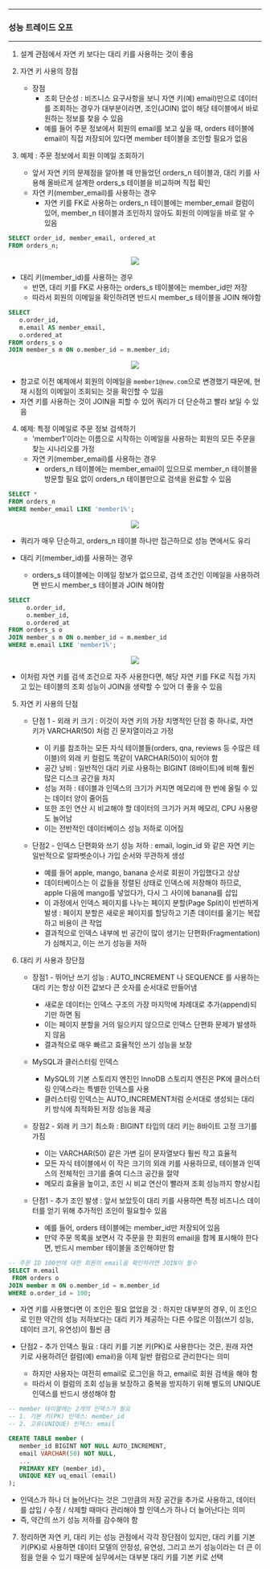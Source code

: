 -----
### 성능 트레이드 오프
-----
1. 설계 관점에서 자연 키 보다는 대리 키를 사용하는 것이 좋음
2. 자연 키 사용의 장점
   - 장점
     + 조회 단순성 : 비즈니스 요구사항을 보니 자연 키(예) email)만으로 데이터를 조회하는 경우가 대부분이라면, 조인(JOIN) 없이 해당 테이블에서 바로 원하는 정보를 찾을 수 있음
     + 예를 들어 주문 정보에서 회원의 email를 보고 싶을 때, orders 테이블에 email이 직접 저장되어 있다면 member 테이블을 조인할 필요가 없음

3. 예제 : 주문 정보에서 회원 이메일 조회하기
   - 앞서 자연 키의 문제점을 알아볼 때 만들었던 orders_n 테이블과, 대리 키를 사용해 올바르게 설계한 orders_s 테이블을 비교하며 직접 확인
   - 자연 키(member_email)를 사용하는 경우
      + 자연 키를 FK로 사용하는 orders_n 테이블에는 member_email 컬럼이 있어, member_n 테이블과 조인하지 않아도 회원의 이메일을 바로 알 수 있음
```sql
SELECT order_id, member_email, ordered_at
FROM orders_n;
```
<div align="center">
<img src="https://github.com/user-attachments/assets/1e929f30-778d-4725-b155-703fc6955041">
</div>

   - 대리 키(member_id)를 사용하는 경우
     + 반면, 대리 키를 FK로 사용하는 orders_s 테이블에는 member_id만 저장
     + 따라서 회원의 이메일을 확인하려면 반드시 member_s 테이블을 JOIN 해야함
```sql
SELECT
   o.order_id,
   m.email AS member_email,
   o.ordered_at
FROM orders_s o
JOIN member_s m ON o.member_id = m.member_id;
```
<div align="center">
<img src="https://github.com/user-attachments/assets/25f9d41e-7d6c-4e5d-99e4-baa94b605d98">
</div>

   - 참고로 이전 예제에서 회원의 이메일을 ```member1@new.com```으로 변경했기 때문에, 현재 시점의 이메일이 조회되는 것을 확인할 수 있음
   - 자연 키를 사용하는 것이 JOIN을 피할 수 있어 쿼리가 더 단순하고 빨라 보일 수 있음

4. 예제: 특정 이메일로 주문 정보 검색하기
   - 'member1'이라는 이름으로 시작하는 이메일을 사용하는 회원의 모든 주문을 찾는 시나리오를 가정
   - 자연 키(member_email)를 사용하는 경우
      + orders_n 테이블에는 member_email이 있으므로 member_n 테이블을 방문할 필요 없이 orders_n 테이블만으로 검색을 완료할 수 있음
```sql
SELECT *
FROM orders_n
WHERE member_email LIKE 'member1%';
```
<div align="center">
<img src="https://github.com/user-attachments/assets/f69117fc-fb02-4db6-b328-dbba9c86392b">
</div>
  
   - 쿼리가 매우 단순하고, orders_n 테이블 하나만 접근하므로 성능 면에서도 유리

   - 대리 키(member_id)를 사용하는 경우
      + orders_s 테이블에는 이메일 정보가 없으므로, 검색 조건인 이메일을 사용하려면 반드시 member_s 테이블과 JOIN 해야함
```sql
SELECT
     o.order_id,
     o.member_id,
     o.ordered_at
FROM orders_s o
JOIN member_s m ON o.member_id = m.member_id
WHERE m.email LIKE 'member1%';
```
<div align="center">
<img src="https://github.com/user-attachments/assets/354d0f92-3155-4ca7-930f-d13645f1dc4a">
</div>

   - 이처럼 자연 키를 검색 조건으로 자주 사용한다면, 해당 자연 키를 FK로 직접 가지고 있는 테이블의 조회 성능이 JOIN을 생략할 수 있어 더 좋을 수 있음

5. 자연 키 사용의 단점
   - 단점 1 - 외래 키 크기 : 이것이 자연 키의 가장 치명적인 단점 중 하나로, 자연 키가 VARCHAR(50) 처럼 긴 문자열이라고 가정
     + 이 키를 참조하는 모든 자식 테이블들(orders, qna, reviews 등 수많은 테이블)의 외래 키 컬럼도 똑같이 VARCHAR(50)이 되어야 함
     + 공간 낭비 : 일반적인 대리 키로 사용하는 BIGINT (8바이트)에 비해 훨씬 많은 디스크 공간을 차지
     + 성능 저하 : 테이블과 인덱스의 크기가 커지면 메모리에 한 번에 올릴 수 있는 데이터 양이 줄어듬
     + 또한 조인 연산 시 비교해야 할 데이터의 크기가 커져 메모리, CPU 사용량도 늘어남
     + 이는 전반적인 데이터베이스 성능 저하로 이어짐

   - 단점2 - 인덱스 단편화와 쓰기 성능 저하 : email, login_id 와 같은 자연 키는 일반적으로 알파벳순이나 가입 순서와 무관하게 생성
     + 예를 들어 apple, mango, banana 순서로 회원이 가입했다고 상상
     + 데이터베이스는 이 값들을 정렬된 상태로 인덱스에 저장해야 하므로, apple 다음에 mango를 넣었다가, 다시 그 사이에 banana를 삽입
     + 이 과정에서 인덱스 페이지를 나누는 페이지 분할(Page Split)이 빈번하게 발생 : 페이지 분할은 새로운 페이지를 할당하고 기존 데이터를 옮기는 복잡하고 비용이 큰 작업
     + 결과적으로 인덱스 내부에 빈 공간이 많이 생기는 단편화(Fragmentation)가 심해지고, 이는 쓰기 성능을 저하

6. 대리 키 사용과 장단점
   - 장점1 - 뛰어난 쓰기 성능 : AUTO_INCREMENT 나 SEQUENCE 를 사용하는 대리 키는 항상 이전 값보다 큰 숫자를 순서대로 만들어냄
     + 새로운 데이터는 인덱스 구조의 가장 마지막에 차례대로 추가(append)되기만 하면 됨
     + 이는 페이지 분할을 거의 일으키지 않으므로 인덱스 단편화 문제가 발생하지 않음
     + 결과적으로 매우 빠르고 효율적인 쓰기 성능을 보장

   - MySQL과 클러스터링 인덱스
     + MySQL의 기본 스토리지 엔진인 InnoDB 스토리지 엔진은 PK에 클러스터링 인덱스라는 특별한 인덱스를 사용
     + 클러스터링 인덱스는 AUTO_INCREMENT처럼 순서대로 생성되는 대리 키 방식에 최적화된 저장 성능을 제공
     
   - 장점2 - 외래 키 크기 최소화 : BIGINT 타입의 대리 키는 8바이트 고정 크기를 가짐
     + 이는 VARCHAR(50) 같은 가변 길이 문자열보다 훨씬 작고 효율적
     + 모든 자식 테이블에서 이 작은 크기의 외래 키를 사용하므로, 테이블과 인덱스의 전체적인 크기를 줄여 디스크 공간을 절약
     + 메모리 효율을 높이고, 조인 시 비교 연산이 빨라져 조회 성능까지 향상시킴

   - 단점1 - 추가 조인 발생 : 앞서 보았듯이 대리 키를 사용하면 특정 비즈니스 데이터를 얻기 위해 추가적인 조인이 필요할수 있음
     + 예를 들어, orders 테이블에는 member_id만 저장되어 있음
     + 만약 주문 목록을 보면서 각 주문을 한 회원의 email을 함께 표시해야 한다면, 반드시 member 테이블을 조인해야만 함
```sql
-- 주문 ID 100번에 대한 회원의 email을 확인하려면 JOIN이 필수
SELECT m.email
 FROM orders o
JOIN member m ON o.member_id = m.member_id
WHERE o.order_id = 100;
```
   - 자연 키를 사용했다면 이 조인은 필요 없었을 것 : 하지만 대부분의 경우, 이 조인으로 인한 약간의 성능 저하보다는 대리 키가 제공하는 다른 수많은 이점(쓰기 성능, 데이터 크기, 유연성)이 훨씬 큼

   - 단점2 - 추가 인덱스 필요 : 대리 키를 기본 키(PK)로 사용한다는 것은, 원래 자연 키로 사용하려던 컬럼(예) email)을 이제 일반 컬럼으로 관리한다는 의미
     + 하지만 사용자는 여전히 email로 로그인을 하고, email로 회원 검색을 해야 함
     + 따라서 이 컬럼의 조회 성능을 보장하고 중복을 방지하기 위해 별도의 UNIQUE 인덱스를 반드시 생성해야 함
```sql
-- member 테이블에는 2개의 인덱스가 필요
-- 1. 기본 키(PK) 인덱스: member_id
-- 2. 고유(UNIQUE) 인덱스: email

CREATE TABLE member (
   member_id BIGINT NOT NULL AUTO_INCREMENT,
   email VARCHAR(50) NOT NULL,
   ...
   PRIMARY KEY (member_id),
   UNIQUE KEY uq_email (email)
);
```
   - 인덱스가 하나 더 늘어난다는 것은 그만큼의 저장 공간을 추가로 사용하고, 데이터를 삽입 / 수정 / 삭제할 때마다 관리해야 할 인덱스가 하나 더 늘어난다는 의미
   - 즉, 약간의 쓰기 성능 저하를 감수해야 함

7. 정리하면 자연 키, 대리 키는 성능 관점에서 각각 장단점이 있지만, 대리 키를 기본 키(PK)로 사용하면 데이터 모델의 안정성, 유연성, 그리고 쓰기 성능이라는 더 큰 이점을 얻을 수 있기 때문에 실무에서는 대부분 대리 키를 기본 키로 선택
